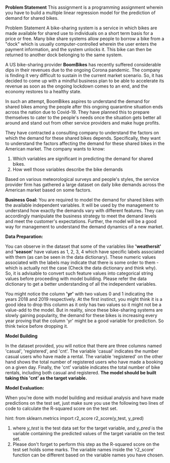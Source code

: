 <b>Problem Statement</b>
This assignment is a programming assignment wherein you have to build a multiple linear regression model for the prediction of demand for shared bikes.


Problem Statement
A bike-sharing system is a service in which bikes are made available for shared use to individuals on a short term basis for a price or free. Many bike share systems allow people to borrow a bike from a "dock" which is usually computer-controlled wherein the user enters the payment information, and the system unlocks it. 
This bike can then be returned to another dock belonging to the same system.


A US bike-sharing provider <b>BoomBikes</b> has recently suffered considerable dips in their revenues due to the ongoing Corona pandemic. 
The company is finding it very difficult to sustain in the current market scenario. So, it has decided to come up with a mindful business plan to be able to accelerate its revenue as soon as the ongoing lockdown comes to an end, and the economy restores to a healthy state.

In such an attempt, BoomBikes aspires to understand the demand for shared bikes among the people after this ongoing quarantine situation ends across the nation due to Covid-19.
They have planned this to prepare themselves to cater to the people's needs once the situation gets better all around and stand out from other service providers and make huge profits.


They have contracted a consulting company to understand the factors on which the demand for these shared bikes depends. Specifically, they want to understand the factors affecting the demand for these shared bikes in the American market.
The company wants to know:
<ol><li>Which variables are significant in predicting the demand for shared bikes.</li>
  <li>How well those variables describe the bike demands</li></Ol>
  
Based on various meteorological surveys and people's styles, the service provider firm has gathered a large dataset on daily bike demands across the American market based on some factors. 

<b>Business Goal:</b>
You are required to model the demand for shared bikes with the available independent variables. It will be used by the management to understand how exactly the demands vary with different features. 
They can accordingly manipulate the business strategy to meet the demand levels and meet the customer's expectations. Further, the model will be a good way for management to understand the demand dynamics of a new market. 

<b>Data Preparation:</b>

You can observe in the dataset that some of the variables like <b>'weathersit'</b> and <b>'season'</b> have values as 1, 2, 3, 4 which have specific labels associated with them (as can be seen in the data dictionary). These numeric values associated with the labels may indicate that there is some order to them - which is actually not the case (Check the data dictionary and think why). 
So, it is advisable to convert such feature values into categorical string values before proceeding with model building. Please refer the data dictionary to get a better understanding of all the independent variables.
 
You might notice the column <b>'yr'</b> with two values 0 and 1 indicating the years 2018 and 2019 respectively. At the first instinct, you might think it is a good idea to drop this column as it only has two values so it might not be a value-add to the model.
But in reality, since these bike-sharing systems are slowly gaining popularity, the demand for these bikes is increasing every year proving that the column 'yr' might be a good variable for prediction. So think twice before dropping it.

<b> Model Building </b>

In the dataset provided, you will notice that there are three columns named 'casual', 'registered', and 'cnt'. The variable 'casual' indicates the number casual users who have made a rental. The variable 'registered' on the other hand shows the total number of registered users who have made a booking on a given day. Finally, the 'cnt' variable indicates the total number of bike rentals, including both casual and registered. <b>The model should be built taking this 'cnt' as the target variable.</b>

<b>Model Evaluation:</b>

When you're done with model building and residual analysis and have made predictions on the test set, just make sure you use the following two lines of code to calculate the R-squared score on the test set.

hint:
from sklearn.metrics import r2_score
r2_score(y_test, y_pred)

<ol><li>where <i>y_test</i> is the test data set for the target variable, and <i>y_pred</i> is the variable containing the predicted values of the target variable on the test set.</li>
<li>Please don't forget to perform this step as the R-squared score on the test set holds some marks. The variable names inside the 'r2_score' function can be different based on the variable names you have chosen.</li></ol>
